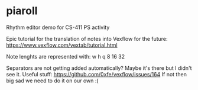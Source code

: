 # piaroll
Rhythm editor demo for CS-411 PS activity

Epic tutorial for the translation of notes into Vexflow for the future: https://www.vexflow.com/vextab/tutorial.html

Note lenghts are represented with: w h q 8 16 32

Separators are not getting added automatically? Maybe it's there but I didn't see it. Useful stuff: https://github.com/0xfe/vexflow/issues/164 If not then big sad we need to do it on our own :(

